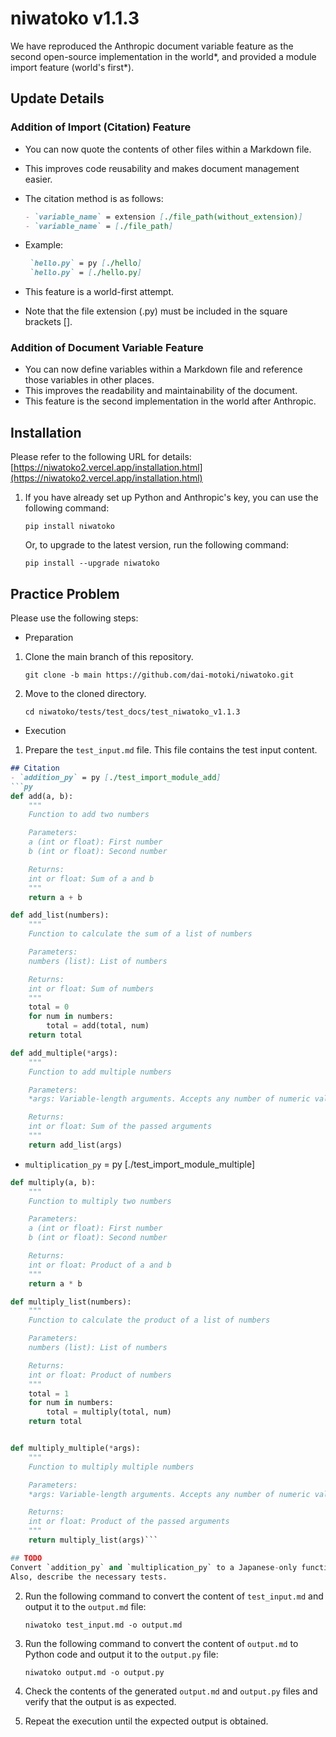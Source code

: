 # niwatoko v1.1.3

We have reproduced the Anthropic document variable feature as the second open-source implementation in the world*, and provided a module import feature (world's first*).

## Update Details

### Addition of Import (Citation) Feature
- You can now quote the contents of other files within a Markdown file.
- This improves code reusability and makes document management easier.

- The citation method is as follows:
   ```markdown
   - `variable_name` = extension [./file_path(without_extension)]
   - `variable_name` = [./file_path]
   ```
- Example:
   ```markdown
    `hello.py` = py [./hello]
    `hello.py` = [./hello.py]
   ```
- This feature is a world-first attempt.
- Note that the file extension (.py) must be included in the square brackets [].

### Addition of Document Variable Feature
- You can now define variables within a Markdown file and reference those variables in other places.
- This improves the readability and maintainability of the document.
- This feature is the second implementation in the world after Anthropic.

## Installation

Please refer to the following URL for details:
[https://niwatoko2.vercel.app/installation.html](https://niwatoko2.vercel.app/installation.html)


1. If you have already set up Python and Anthropic's key, you can use the following command:

   ```
   pip install niwatoko
   ```

   Or, to upgrade to the latest version, run the following command:
   
   ```
   pip install --upgrade niwatoko
   ```


## Practice Problem

Please use the following steps:
- Preparation
1. Clone the main branch of this repository.

   ```
   git clone -b main https://github.com/dai-motoki/niwatoko.git
   ```

2. Move to the cloned directory.

   ```
   cd niwatoko/tests/test_docs/test_niwatoko_v1.1.3
   ```

- Execution

1. Prepare the `test_input.md` file. This file contains the test input content.

```test_input.md
## Citation
- `addition_py` = py [./test_import_module_add]
```py
def add(a, b):
    """
    Function to add two numbers

    Parameters:
    a (int or float): First number
    b (int or float): Second number

    Returns:
    int or float: Sum of a and b
    """
    return a + b

def add_list(numbers):
    """
    Function to calculate the sum of a list of numbers

    Parameters:
    numbers (list): List of numbers

    Returns:
    int or float: Sum of numbers
    """
    total = 0
    for num in numbers:
        total = add(total, num)
    return total

def add_multiple(*args):
    """
    Function to add multiple numbers

    Parameters:
    *args: Variable-length arguments. Accepts any number of numeric values

    Returns:
    int or float: Sum of the passed arguments
    """
    return add_list(args)
```
- `multiplication_py` = py [./test_import_module_multiple]  
```py
def multiply(a, b):
    """
    Function to multiply two numbers

    Parameters:
    a (int or float): First number
    b (int or float): Second number

    Returns:
    int or float: Product of a and b
    """
    return a * b

def multiply_list(numbers):
    """
    Function to calculate the product of a list of numbers

    Parameters:
    numbers (list): List of numbers

    Returns:
    int or float: Product of numbers
    """
    total = 1
    for num in numbers:
        total = multiply(total, num)
    return total


def multiply_multiple(*args):
    """
    Function to multiply multiple numbers

    Parameters:
    *args: Variable-length arguments. Accepts any number of numeric values

    Returns:
    int or float: Product of the passed arguments
    """
    return multiply_list(args)```

## TODO
Convert `addition_py` and `multiplication_py` to a Japanese-only functional specification document.
Also, describe the necessary tests.
```

2. Run the following command to convert the content of `test_input.md` and output it to the `output.md` file:

   ```
   niwatoko test_input.md -o output.md
   ```

3. Run the following command to convert the content of `output.md` to Python code and output it to the `output.py` file:

   ```
   niwatoko output.md -o output.py
   ```

4. Check the contents of the generated `output.md` and `output.py` files and verify that the output is as expected.

5. Repeat the execution until the expected output is obtained.